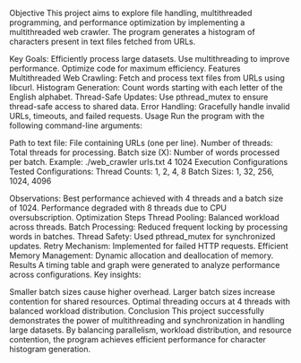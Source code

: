 Objective
This project aims to explore file handling, multithreaded programming, and performance optimization by implementing a multithreaded web crawler. The program generates a histogram of characters present in text files fetched from URLs.

Key Goals:
Efficiently process large datasets.
Use multithreading to improve performance.
Optimize code for maximum efficiency.
Features
Multithreaded Web Crawling: Fetch and process text files from URLs using libcurl.
Histogram Generation: Count words starting with each letter of the English alphabet.
Thread-Safe Updates: Use pthread_mutex to ensure thread-safe access to shared data.
Error Handling: Gracefully handle invalid URLs, timeouts, and failed requests.
Usage
Run the program with the following command-line arguments:

Path to text file: File containing URLs (one per line).
Number of threads: Total threads for processing.
Batch size (X): Number of words processed per batch.
Example:
./web_crawler urls.txt 4 1024
Execution Configurations
Tested Configurations:
Thread Counts: 1, 2, 4, 8
Batch Sizes: 1, 32, 256, 1024, 4096

Observations:
Best performance achieved with 4 threads and a batch size of 1024.
Performance degraded with 8 threads due to CPU oversubscription.
Optimization Steps
Thread Pooling: Balanced workload across threads.
Batch Processing: Reduced frequent locking by processing words in batches.
Thread Safety: Used pthread_mutex for synchronized updates.
Retry Mechanism: Implemented for failed HTTP requests.
Efficient Memory Management: Dynamic allocation and deallocation of memory.
Results
A timing table and graph were generated to analyze performance across configurations. Key insights:

Smaller batch sizes cause higher overhead.
Larger batch sizes increase contention for shared resources.
Optimal threading occurs at 4 threads with balanced workload distribution.
Conclusion
This project successfully demonstrates the power of multithreading and synchronization in handling large datasets. By balancing parallelism, workload distribution, and resource contention, the program achieves efficient performance for character histogram generation.

